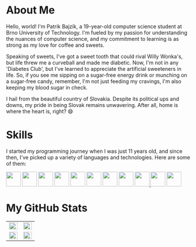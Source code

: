 # About Me

Hello, world! I'm Patrik Bajzík, a 19-year-old computer science student at Brno University of Technology. I'm fueled by my passion for understanding the nuances of computer science, and my commitment to learning is as strong as my love for coffee and sweets. 

Speaking of sweets, I've got a sweet tooth that could rival Willy Wonka's, but life threw me a curveball and made me diabetic. Now, I'm not in any 'Diabetes Club', but I've learned to appreciate the artificial sweeteners in life. So, if you see me sipping on a sugar-free energy drink or munching on a sugar-free candy, remember, I'm not just feeding my cravings, I'm also keeping my blood sugar in check. 

I hail from the beautiful country of Slovakia. Despite its political ups and downs, my pride in being Slovak remains unwavering. After all, home is where the heart is, right? 😄

# Skills

I started my programming journey when I was just 11 years old, and since then, I've picked up a variety of languages and technologies. Here are some of them:

<a href="https://learn.microsoft.com/en-us/dotnet/csharp/"><img src="https://cdn.worldvectorlogo.com/logos/c--4.svg" height="40" width="40"></a> <a href="https://docs.python.org/3/"><img src="https://cdn.worldvectorlogo.com/logos/python-5.svg" height="40" width="40"></a> <a href="https://www.javascript.com/"><img src="https://cdn.worldvectorlogo.com/logos/logo-javascript.svg" height="40" width="40"></a> <a href="https://en.cppreference.com/w/" ><img src="https://cdn.worldvectorlogo.com/logos/c-1.svg" height="40" width="40"></a> <a href="https://en.cppreference.com/w/"><img src="https://cdn.worldvectorlogo.com/logos/c.svg" height="40" width="40"></a> <a href="https://react.dev/"><img src="https://cdn.worldvectorlogo.com/logos/react-2.svg" height="40" width="40"></a> <a href="https://nodejs.org/en"><img src="https://cdn.worldvectorlogo.com/logos/nodejs-1.svg" height="40" width="40"></a> <a href="https://html.com/"><img src="https://cdn.worldvectorlogo.com/logos/html-1.svg" height="40" width="40"></a> <a href="https://www.w3.org/Style/CSS/Overview.en.html"><img src="https://cdn.worldvectorlogo.com/logos/css-3.svg" height="40" width="40"> </a> <a href="https://tailwindcss.com/"><img src="https://cdn.worldvectorlogo.com/logos/tailwindcss.svg" height="40" width="40"></a> <a href="https://vitejs.dev/"><img src="https://cdn.worldvectorlogo.com/logos/vitejs.svg" height="40" width="40"></a>

# My GitHub Stats

<table>
  <tr>
    <td valign="top" width="50%">
      <img src="https://github-readme-streak-stats.herokuapp.com/?user=Patri22k&theme=radical" align="left" style="width: 100%" />
    </td>
    <td valign="top" width="50%">
      <img src="https://github-readme-stats.vercel.app/api/wakatime?username=Patri22k&theme=radical" align="right" style="width: 100%" />
    </td>
  </tr>
  <tr>
    <td valign="top" width="50%">
      <img src="https://github-readme-stats.vercel.app/api/top-langs/?username=Patri22k&theme=radical" align="left" style="width: 100%" />
    </td>
    <td valign="top" width="50%">
        <img src="https://activity-graph.herokuapp.com/graph?username=Patri22k&bg_color=000000&color=4fff67&line=4fff67&point=ffffff&area=true&hide_border=true" align="left" style="width: 100%" />
    </td>
  </tr>
</table>
